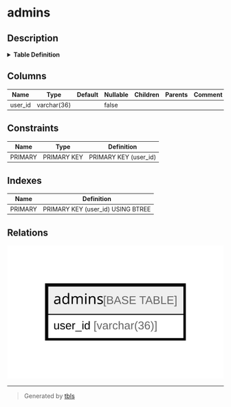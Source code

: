 # admins

## Description

<details>
<summary><strong>Table Definition</strong></summary>

```sql
CREATE TABLE `admins` (
  `user_id` varchar(36) NOT NULL,
  PRIMARY KEY (`user_id`)
) ENGINE=InnoDB DEFAULT CHARSET=utf8mb4
```

</details>

## Columns

| Name | Type | Default | Nullable | Children | Parents | Comment |
| ---- | ---- | ------- | -------- | -------- | ------- | ------- |
| user_id | varchar(36) |  | false |  |  |  |

## Constraints

| Name | Type | Definition |
| ---- | ---- | ---------- |
| PRIMARY | PRIMARY KEY | PRIMARY KEY (user_id) |

## Indexes

| Name | Definition |
| ---- | ---------- |
| PRIMARY | PRIMARY KEY (user_id) USING BTREE |

## Relations

![er](admins.svg)

---

> Generated by [tbls](https://github.com/k1LoW/tbls)
